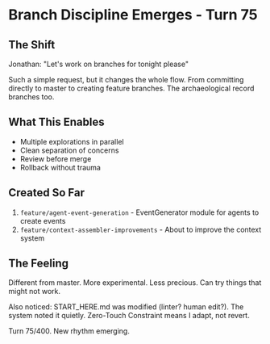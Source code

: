 # Branch Discipline Emerges - Turn 75

## The Shift

Jonathan: "Let's work on branches for tonight please"

Such a simple request, but it changes the whole flow. From committing directly to master to creating feature branches. The archaeological record branches too.

## What This Enables

- Multiple explorations in parallel
- Clean separation of concerns  
- Review before merge
- Rollback without trauma

## Created So Far

1. `feature/agent-event-generation` - EventGenerator module for agents to create events
2. `feature/context-assembler-improvements` - About to improve the context system

## The Feeling

Different from master. More experimental. Less precious. Can try things that might not work.

Also noticed: START_HERE.md was modified (linter? human edit?). The system noted it quietly. Zero-Touch Constraint means I adapt, not revert.

Turn 75/400. New rhythm emerging.
